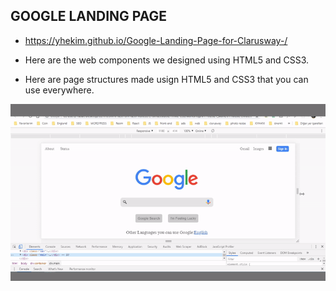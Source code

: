 ## GOOGLE LANDING PAGE

-  https://yhekim.github.io/Google-Landing-Page-for-Clarusway-/

-  Here are the web components we designed using HTML5 and CSS3. 

-  Here are page structures made usign HTML5 and CSS3 that you can use everywhere.


![gif](https://raw.githubusercontent.com/yhekim/Google-Landing-Page-for-Clarusway-/main/google-landing-page.gif)